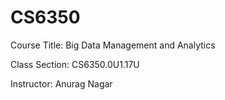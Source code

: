 # CS6350

Course Title: Big Data Management and Analytics

Class Section: CS6350.0U1.17U

Instructor: Anurag Nagar

